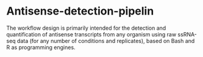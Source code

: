 # Antisense-detection-pipelin
The workflow design is primarily intended for the detection and quantification of antisense transcripts from any organism using raw ssRNA-seq data (for any number of conditions and replicates), based on Bash and R as programming engines. 
